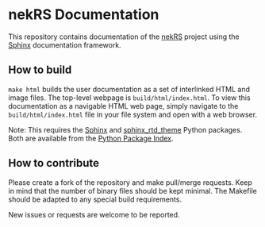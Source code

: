 # nekRS Documentation

This repository contains documentation of the [nekRS](https://github.com/Nek5000/nekRS) project
using the [Sphinx](http://www.sphinx-doc.org/) documentation framework.

## How to build

`make html` builds the user documentation as a set of interlinked HTML 
and image files.  The top-level webpage is `build/html/index.html`. To view this documentation
as a navigable HTML web page, simply navigate to the `build/html/index.html` file in
your file system and open with a web browser.
  
Note: This requires the [Sphinx](https://pypi.python.org/pypi/Sphinx) and
[sphinx_rtd_theme](https://pypi.python.org/pypi/sphinx_rtd_theme) Python packages.  Both are
available from the [Python Package Index](http://www.sphinx-doc.org://pypi.python.org/pypi).  

## How to contribute

Please create a fork of the repository and make pull/merge requests. Keep in 
mind that the number of binary files should be kept minimal. The Makefile should be 
adapted to any special build requirements.

New issues or requests are welcome to be reported.
